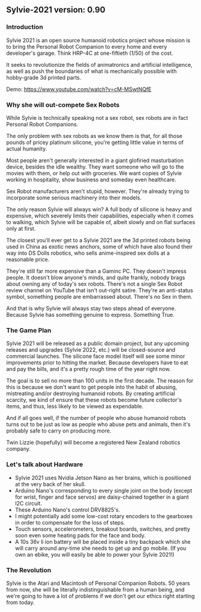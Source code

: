 
## Sylvie-2021 version: 0.90

### Introduction

Sylvie 2021 is an open source humanoid robotics project whose mission is to bring the Personal Robot Companion to every home and every developer's garage. Think HRP-4C at one-fiftieth (1/50) of the cost.

It seeks to revolutionize the fields of animatronics and artificial intelligence, as well as push the boundaries of what is mechanically possible with hobby-grade 3d printed parts.

Demo:
https://www.youtube.com/watch?v=cM-MSwtNQfE

### Why she will out-compete Sex Robots
 
While Sylvie is technically speaking not a sex robot, sex robots are in fact Personal Robot Companions. 

The only problem with sex robots as we know them is that, for all those pounds of pricey platinum silicone, you're getting little value in terms of actual humanity.

Most people aren't generally interested in a giant glofiried masturbation device, besides the idle wealthy. They want someone who will go to the movies with them, or help out with groceries. We want copies of Sylvie working in hospitality, show business and someday even healthcare.

Sex Robot manufacturers aren't stupid, however. They're already trying to incorporate some serious machinery into their models.

The only reason Sylvie will always win? A full body of silicone is heavy and expensive, which severely limits their capabilities, especially when it comes to walking, which Sylvie will be capable of, albeit slowly and on flat surfaces only at first.

The closest you'll ever get to a Sylvie 2021 are the 3d printed robots being used in China as exotic news anchors, some of which have also found their way into DS Dolls robotics, who sells anime-inspired sex dolls at a reasonable price.

They're still far more expensive than a Gaminc PC. They doesn't impress people. It doesn't blow anyone's minds, and quite frankly, nobody brags about owning any of today's sex robots. There's not a single Sex Robot review channel on YouTube that isn't out-right satire. They're an anti-status symbol, something people are embarrassed about. There's no Sex in them.

And that is why Sylvie will always stay two steps ahead of everyone. Because Sylvie has something genuine to express. Something True.

### The Game Plan

Sylvie 2021 will be released as a public domain project, but any upcoming releases and upgrades (Sylvie 2022, etc.) will be closed-source and commercial launches. The silicone face model itself will see some minor improvements prior to hitting the market. Because developers have to eat and pay the bills, and it's a pretty rough time of the year right now.

The goal is to sell no more than 100 units in the first decade. The reason for this is because we don't want to get people into the habit of abusing, mistreating and/or destroying humanoid robots. By creating artificial scarcity, we kind of ensure that these robots become future collector's items, and thus, less likely to be viewed as expendable.

And if all goes well, if the number of people who abuse humanoid robots turns out to be just as low as people who abuse pets and animals, then it's probably safe to carry on producing more.

Twin Lizzie (hopefully) will become a registered New Zealand robotics company.

### Let's talk about Hardware

- Sylvie 2021 uses Nvidia Jetson Nano as her brains, which is positioned at the very back of her skull. 
- Arduino Nano's corresponding to every single joint on the body (except for wrist, finger and face servos) are daisy-chained together in a giant I2C circuit. 
- These Arduino Nano's control DRV8825's. 
- I might potentially add some low-cost rotary encoders to the gearboxes in order to compensate for the loss of steps. 
- Touch sensors, accelerometers, breakout boards, switches, and pretty soon even some heating pads for the face and body.
- A 10s 36v li ion battery will be placed inside a tiny backpack which she will carry around any-time she needs to get up and go mobile. (If you own an ebike, you will easily be able to power your Sylvie 2021!)

### The Revolution

Sylvie is the Atari and Macintosh of Personal Companion Robots. 50 years from now, she will be literally indistinguishable from a human being, and we're going to have a lot of problems if we don't get our ethics right starting from today.

